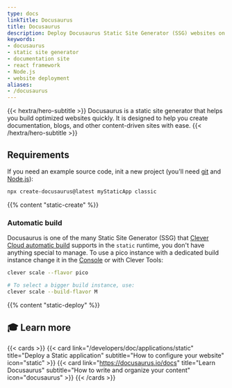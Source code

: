 ```yaml
---
type: docs
linkTitle: Docusaurus
title: Docusaurus
description: Deploy Docusaurus Static Site Generator (SSG) websites on Clever Cloud with step-by-step tutorial and configuration guide
keywords:
- docusaurus
- static site generator
- documentation site
- react framework
- Node.js
- website deployment
aliases:
- /docusaurus
---
```


{{< hextra/hero-subtitle >}}
  Docusaurus is a static site generator that helps you build optimized websites quickly. It is designed to help you create documentation, blogs, and other content-driven sites with ease.
{{< /hextra/hero-subtitle >}}

## Requirements

If you need an example source code, init a new project (you'll need [git](https://git-scm.com/book/en/v2/Getting-Started-Installing-Git) and [Node.js](https://nodejs.org/en/learn/getting-started/how-to-install-nodejs)):

```bash
npx create-docusaurus@latest myStaticApp classic
```

{{% content "static-create" %}}

### Automatic build

Docusaurus is one of the many Static Site Generator (SSG) that [Clever Cloud automatic build](/doc/applications/static/#static-site-generators-ssg-auto-build) supports in the `static` runtime, you don't have anything special to manage. To use a pico instance with a dedicated build instance change it in the [Console](https://console.clever-cloud.com) or with Clever Tools:

```bash
clever scale --flavor pico

# To select a bigger build instance, use:
clever scale --build-flavor M
```

{{% content "static-deploy" %}}

## 🎓 Learn more

{{< cards >}}
  {{< card link="/developers/doc/applications/static" title="Deploy a Static application" subtitle="How to configure your website" icon="static" >}}
  {{< card link="https://docusaurus.io/docs" title="Learn Docusaurus" subtitle="How to write and organize your content" icon="docusaurus" >}}
{{< /cards >}}

